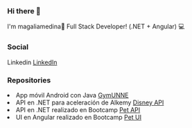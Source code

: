 ### Hi there 👋
I'm magaliamedina👋
Full Stack Developer! (.NET + Angular) :computer:


### Social
Linkedin <a href="https://ar.linkedin.com/in/magali-anabel-medina" target="_blank">LinkedIn</a>   

### Repositories
<li> App móvil Android con Java <a href="https://github.com/magaliamedina/GymUNNE" target="_blank">GymUNNE</a>  </li>
<li> API en .NET para aceleración de Alkemy <a href="https://github.com/magaliamedina/DisneyAPI" target="_blank">Disney API</a> </li>
<li> API en .NET realizado en Bootcamp <a href="https://github.com/magaliamedina/Petfy.API" target="_blank">Pet API</a> </li>
<li> UI en Angular realizado en Bootcamp <a href="https://github.com/magaliamedina/PetfyUI" target="_blank">Pet UI</a> </li>

<!--
**magaliamedina/magaliamedina** is a ✨ _special_ ✨ repository because its `README.md` (this file) appears on your GitHub profile.

Here are some ideas to get you started:

- 🔭 I’m currently working on ...
- 🌱 I’m currently learning ...
- 👯 I’m looking to collaborate on ...
- 🤔 I’m looking for help with ...
- 💬 Ask me about ...
- 📫 How to reach me: ...
- 😄 Pronouns: ...
- ⚡ Fun fact: ...
-->
